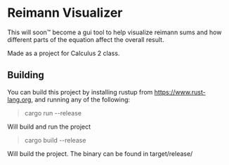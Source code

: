 # Reimann Visualizer
This will soon™ become a gui tool to help visualize reimann sums and how different parts of the equation affect the overall result.

Made as a project for Calculus 2 class.

## Building
You can build this project by installing rustup from https://www.rust-lang.org, and running any of the following:

> cargo run --release

Will build and run the project

> cargo build --release

Will build the project. The binary can be found in target/release/